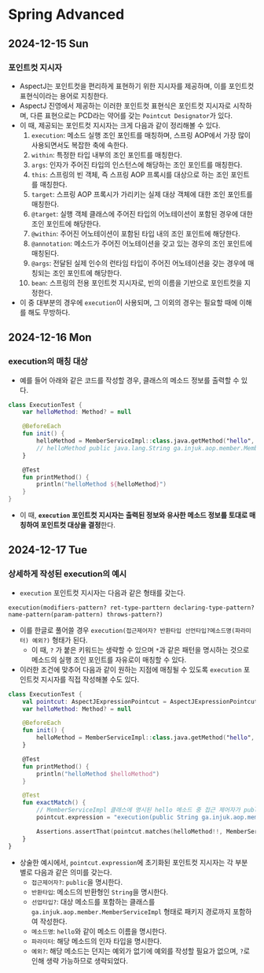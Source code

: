 # Spring Advanced
## 2024-12-15 Sun
### 포인트컷 지시자
* AspectJ는 포인트컷을 편리하게 표현하기 위한 지시자를 제공하며, 이를 포인트컷 표현식이라는 용어로 지칭한다.
* AspectJ 진영에서 제공하는 이러한 포인트컷 표현식은 포인트컷 지시자로 시작하며, 다른 표현으로는 PCD라는 약어를 갖는 `Pointcut Designator`가 있다.
* 이 때, 제공되는 포인트컷 지시자는 크게 다음과 같이 정리해볼 수 있다.
  1. `execution`: 메소드 실행 조인 포인트를 매칭하며, 스프링 AOP에서 가장 많이 사용되면서도 복잡한 축에 속한다.
  2. `within`: 특정한 타입 내부의 조인 포인트를 매칭한다.
  3. `args`: 인자가 주어진 타입의 인스턴스에 해당하는 조인 포인트를 매칭한다.
  4. `this`: 스프링의 빈 객체, 즉 스프링 AOP 프록시를 대상으로 하는 조인 포인트를 매칭한다.
  5. `target`: 스프링 AOP 프록시가 가리키는 실제 대상 객체에 대한 조인 포인트를 매칭한다.
  6. `@target`: 실행 객체 클래스에 주어진 타입의 어노테이션이 포함된 경우에 대한 조인 포인트에 해당한다.
  7. `@within`: 주어진 어노테이션이 포함된 타입 내의 조인 포인트에 해당한다.
  8. `@annotation`: 메소드가 주어진 어노테이션을 갖고 있는 경우의 조인 포인트에 매칭된다.
  9. `@args`: 전달된 실제 인수의 런타임 타입이 주어진 어노테이션을 갖는 경우에 매칭되는 조인 포인트에 해당한다.
  10. `bean`: 스프링의 전용 포인트컷 지시자로, 빈의 이름을 기반으로 포인트컷을 지정한다.
* 이 중 대부분의 경우에 `execution`이 사용되며, 그 이외의 경우는 필요할 때에 이해를 해도 무방하다.

## 2024-12-16 Mon
### execution의 매칭 대상
* 예를 들어 아래와 같은 코드를 작성할 경우, 클래스의 메소드 정보를 출력할 수 있다.
```kotlin
class ExecutionTest {
    var helloMethod: Method? = null

    @BeforeEach
    fun init() {
        helloMethod = MemberServiceImpl::class.java.getMethod("hello", String::class.java)
        // helloMethod public java.lang.String ga.injuk.aop.member.MemberServiceImpl.hello(java.lang.String) 출력됨
    }

    @Test
    fun printMethod() {
        println("helloMethod ${helloMethod}")
    }
}
```
* 이 때, **`execution` 포인트컷 지시자는 출력된 정보와 유사한 메소드 정보를 토대로 매칭하여 포인트컷 대상을 결정**한다.

## 2024-12-17 Tue
### 상세하게 작성된 execution의 예시
* `execution` 포인트컷 지시자는 다음과 같은 형태를 갖는다.
```
execution(modifiers-pattern? ret-type-parttern declaring-type-pattern?name-pattern(param-pattern) throws-pattern?)
```
* 이를 한글로 풀어쓸 경우 `execution(접근제어자? 반환타입 선언타입?메소드명(파라미터) 예외?)` 형태가 된다.
  * 이 때, `?` 가 붙은 키워드는 생략할 수 있으며 `*`과 같은 패턴을 명시하는 것으로 메소드의 실행 조인 포인트를 자유로이 매칭할 수 있다.
* 이러한 조건에 맞추어 다음과 같이 원하는 지점에 매칭될 수 있도록 `execution` 포인트컷 지시자를 직접 작성해볼 수도 있다.
```kotlin
class ExecutionTest {
    val pointcut: AspectJExpressionPointcut = AspectJExpressionPointcut()
    var helloMethod: Method? = null

    @BeforeEach
    fun init() {
        helloMethod = MemberServiceImpl::class.java.getMethod("hello", String::class.java)
    }

    @Test
    fun printMethod() {
        println("helloMethod $helloMethod")
    }

    @Test
    fun exactMatch() {
        // MemberServiceImpl 클래스에 명시된 hello 메소드 중 접근 제어자가 public이고 인자와 반환형이 모두 String인 대상을 찾는다.
        pointcut.expression = "execution(public String ga.injuk.aop.member.MemberServiceImpl.hello(String))"

        Assertions.assertThat(pointcut.matches(helloMethod!!, MemberServiceImpl::class.java)).isTrue()
    }
}
```
* 상술한 예시에서, `pointcut.expression`에 초기화된 포인트컷 지시자는 각 부분 별로 다음과 같은 의미를 갖는다.
  * `접근제어자?`: `public`을 명시한다.
  * `반환타입`: 메소드의 반환형인 `String`을 명시한다.
  * `선업타입?`: 대상 메소드를 포함하는 클래스를 `ga.injuk.aop.member.MemberServiceImpl` 형태로 패키지 경로까지 포함하여 작성한다.
  * `메소드명`: `hello`와 같이 메소드 이름을 명시한다. 
  * `파라미터`: 해당 메소드의 인자 타입을 명시한다.
  * `예외?`: 해당 메소드는 던지는 예외가 없기에 예외를 작성할 필요가 없으며, `?`로 인해 생략 가능하므로 생략되었다.